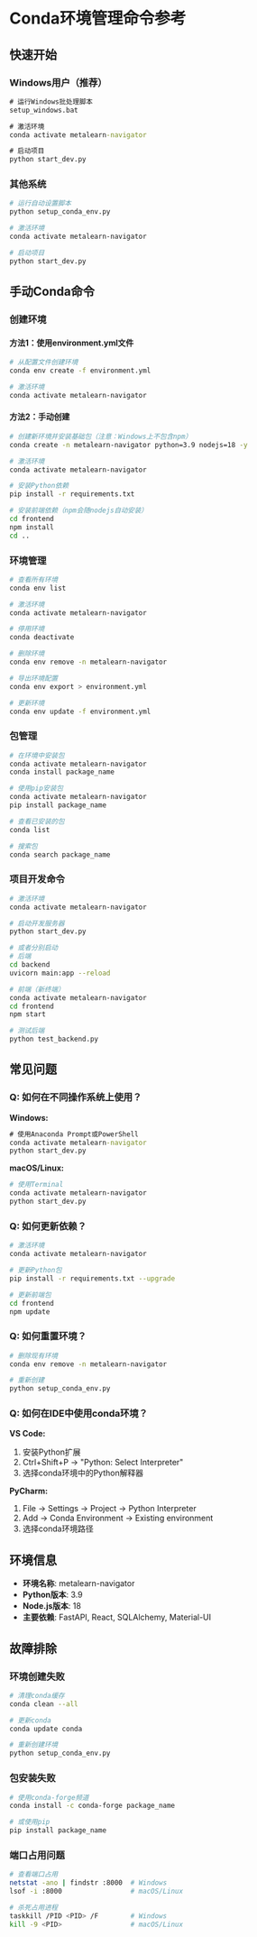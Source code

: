 # Conda环境管理命令参考

## 快速开始

### Windows用户（推荐）
```cmd
# 运行Windows批处理脚本
setup_windows.bat

# 激活环境
conda activate metalearn-navigator

# 启动项目
python start_dev.py
```

### 其他系统
```bash
# 运行自动设置脚本
python setup_conda_env.py

# 激活环境
conda activate metalearn-navigator

# 启动项目
python start_dev.py
```

## 手动Conda命令

### 创建环境

#### 方法1：使用environment.yml文件
```bash
# 从配置文件创建环境
conda env create -f environment.yml

# 激活环境
conda activate metalearn-navigator
```

#### 方法2：手动创建
```bash
# 创建新环境并安装基础包（注意：Windows上不包含npm）
conda create -n metalearn-navigator python=3.9 nodejs=18 -y

# 激活环境
conda activate metalearn-navigator

# 安装Python依赖
pip install -r requirements.txt

# 安装前端依赖（npm会随nodejs自动安装）
cd frontend
npm install
cd ..
```

### 环境管理

```bash
# 查看所有环境
conda env list

# 激活环境
conda activate metalearn-navigator

# 停用环境
conda deactivate

# 删除环境
conda env remove -n metalearn-navigator

# 导出环境配置
conda env export > environment.yml

# 更新环境
conda env update -f environment.yml
```

### 包管理

```bash
# 在环境中安装包
conda activate metalearn-navigator
conda install package_name

# 使用pip安装包
conda activate metalearn-navigator
pip install package_name

# 查看已安装的包
conda list

# 搜索包
conda search package_name
```

### 项目开发命令

```bash
# 激活环境
conda activate metalearn-navigator

# 启动开发服务器
python start_dev.py

# 或者分别启动
# 后端
cd backend
uvicorn main:app --reload

# 前端（新终端）
conda activate metalearn-navigator
cd frontend
npm start

# 测试后端
python test_backend.py
```

## 常见问题

### Q: 如何在不同操作系统上使用？

**Windows:**
```cmd
# 使用Anaconda Prompt或PowerShell
conda activate metalearn-navigator
python start_dev.py
```

**macOS/Linux:**
```bash
# 使用Terminal
conda activate metalearn-navigator
python start_dev.py
```

### Q: 如何更新依赖？

```bash
# 激活环境
conda activate metalearn-navigator

# 更新Python包
pip install -r requirements.txt --upgrade

# 更新前端包
cd frontend
npm update
```

### Q: 如何重置环境？

```bash
# 删除现有环境
conda env remove -n metalearn-navigator

# 重新创建
python setup_conda_env.py
```

### Q: 如何在IDE中使用conda环境？

**VS Code:**
1. 安装Python扩展
2. Ctrl+Shift+P -> "Python: Select Interpreter"
3. 选择conda环境中的Python解释器

**PyCharm:**
1. File -> Settings -> Project -> Python Interpreter
2. Add -> Conda Environment -> Existing environment
3. 选择conda环境路径

## 环境信息

- **环境名称**: metalearn-navigator
- **Python版本**: 3.9
- **Node.js版本**: 18
- **主要依赖**: FastAPI, React, SQLAlchemy, Material-UI

## 故障排除

### 环境创建失败
```bash
# 清理conda缓存
conda clean --all

# 更新conda
conda update conda

# 重新创建环境
python setup_conda_env.py
```

### 包安装失败
```bash
# 使用conda-forge频道
conda install -c conda-forge package_name

# 或使用pip
pip install package_name
```

### 端口占用问题
```bash
# 查看端口占用
netstat -ano | findstr :8000  # Windows
lsof -i :8000                 # macOS/Linux

# 杀死占用进程
taskkill /PID <PID> /F        # Windows
kill -9 <PID>                 # macOS/Linux
```
